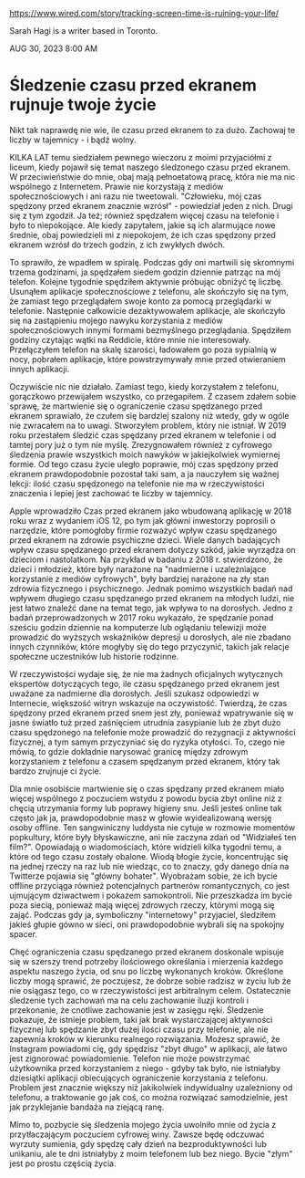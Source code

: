 https://www.wired.com/story/tracking-screen-time-is-ruining-your-life/

Sarah Hagi is a writer based in Toronto.

AUG 30, 2023 8:00 AM

# Śledzenie czasu przed ekranem rujnuje twoje życie

Nikt tak naprawdę nie wie, ile czasu przed ekranem to za dużo. Zachowaj te liczby w tajemnicy - i bądź wolny.

KILKA LAT temu siedziałem pewnego wieczoru z moimi przyjaciółmi z liceum, kiedy pojawił się temat naszego śledzonego czasu przed ekranem. W przeciwieństwie do mnie, obaj mają pełnoetatową pracę, która nie ma nic wspólnego z Internetem. Prawie nie korzystają z mediów społecznościowych i ani razu nie tweetowali. "Człowieku, mój czas spędzony przed ekranem znacznie wzrósł" - powiedział jeden z nich. Drugi się z tym zgodził. Ja też; również spędzałem więcej czasu na telefonie i było to niepokojące. Ale kiedy zapytałem, jakie są ich alarmujące nowe średnie, obaj powiedzieli mi z niepokojem, że ich czas spędzony przed ekranem wzrósł do trzech godzin, z ich zwykłych dwóch.

To sprawiło, że wpadłem w spiralę. Podczas gdy oni martwili się skromnymi trzema godzinami, ja spędzałem siedem godzin dziennie patrząc na mój telefon. Kolejne tygodnie spędziłem aktywnie próbując obniżyć tę liczbę. Usunąłem aplikacje społecznościowe z telefonu, ale skończyło się na tym, że zamiast tego przeglądałem swoje konto za pomocą przeglądarki w telefonie. Następnie całkowicie dezaktywowałem aplikacje, ale skończyło się na zastąpieniu mojego nawyku korzystania z mediów społecznościowych innymi formami bezmyślnego przeglądania. Spędziłem godziny czytając wątki na Reddicie, które mnie nie interesowały. Przełączyłem telefon na skalę szarości, ładowałem go poza sypialnią w nocy, pobrałem aplikacje, które powstrzymywały mnie przed otwieraniem innych aplikacji.

Oczywiście nic nie działało. Zamiast tego, kiedy korzystałem z telefonu, gorączkowo przewijałem wszystko, co przegapiłem. Z czasem zdałem sobie sprawę, że martwienie się o ograniczenie czasu spędzanego przed ekranem sprawiało, że czułem się bardziej szalony niż wtedy, gdy w ogóle nie zwracałem na to uwagi. Stworzyłem problem, który nie istniał. W 2019 roku przestałem śledzić czas spędzany przed ekranem w telefonie i od tamtej pory już o tym nie myślę. Zrezygnowałem również z cyfrowego śledzenia prawie wszystkich moich nawyków w jakiejkolwiek wymiernej formie. Od tego czasu życie uległo poprawie, mój czas spędzony przed ekranem prawdopodobnie pozostał taki sam, a ja nauczyłem się ważnej lekcji: ilość czasu spędzonego na telefonie nie ma w rzeczywistości znaczenia i lepiej jest zachować te liczby w tajemnicy.

Apple wprowadziło Czas przed ekranem jako wbudowaną aplikację w 2018 roku wraz z wydaniem iOS 12, po tym jak główni inwestorzy poprosili o narzędzie, które pomogłoby firmie rozważyć wpływ czasu spędzanego przed ekranem na zdrowie psychiczne dzieci. Wiele danych badających wpływ czasu spędzanego przed ekranem dotyczy szkód, jakie wyrządza on dzieciom i nastolatkom. Na przykład w badaniu z 2018 r. stwierdzono, że dzieci i młodzież, które były narażone na "nadmierne i uzależniające korzystanie z mediów cyfrowych", były bardziej narażone na zły stan zdrowia fizycznego i psychicznego. Jednak pomimo wszystkich badań nad wpływem długiego czasu spędzanego przed ekranem na młodych ludzi, nie jest łatwo znaleźć dane na temat tego, jak wpływa to na dorosłych. Jedno z badań przeprowadzonych w 2017 roku wykazało, że spędzanie ponad sześciu godzin dziennie na komputerze lub oglądaniu telewizji może prowadzić do wyższych wskaźników depresji u dorosłych, ale nie zbadano innych czynników, które mogłyby się do tego przyczynić, takich jak relacje społeczne uczestników lub historie rodzinne.

W rzeczywistości wydaje się, że nie ma żadnych oficjalnych wytycznych ekspertów dotyczących tego, ile czasu spędzanego przed ekranem jest uważane za nadmierne dla dorosłych. Jeśli szukasz odpowiedzi w Internecie, większość witryn wskazuje na oczywistość. Twierdzą, że czas spędzony przed ekranem przed snem jest zły, ponieważ wpatrywanie się w jasne światło tuż przed zaśnięciem utrudnia zasypianie lub że zbyt dużo czasu spędzonego na telefonie może prowadzić do rezygnacji z aktywności fizycznej, a tym samym przyczyniać się do ryzyka otyłości. To, czego nie mówią, to gdzie dokładnie narysować granicę między zdrowym korzystaniem z telefonu a czasem spędzanym przed ekranem, który tak bardzo zrujnuje ci życie.

Dla mnie osobiście martwienie się o czas spędzany przed ekranem miało więcej wspólnego z poczuciem wstydu z powodu bycia zbyt online niż z chęcią utrzymania formy lub poprawy higieny snu. Jeśli jesteś online tak często jak ja, prawdopodobnie masz w głowie wyidealizowaną wersję osoby offline. Ten sangwiniczny luddysta nie cytuje w rozmowie momentów popkultury, które były błyskawiczne, ani nie zaczyna zdań od "Widziałeś ten film?". Opowiadają o wiadomościach, które widzieli kilka tygodni temu, a które od tego czasu zostały obalone. Wiodą błogie życie, koncentrując się na jednej rzeczy na raz lub nie wiedząc, co to znaczy, gdy danego dnia na Twitterze pojawia się "główny bohater". Wyobrażam sobie, że ich bycie offline przyciąga również potencjalnych partnerów romantycznych, co jest ujmującym dziwactwem i pokazem samokontroli. Nie przeszkadza im bycie poza siecią, ponieważ mają więcej zdrowych rzeczy, którymi mogą się zająć. Podczas gdy ja, symboliczny "internetowy" przyjaciel, śledziłem jakieś głupie gówno w sieci, oni prawdopodobnie wybrali się na spokojny spacer.

Chęć ograniczenia czasu spędzanego przed ekranem doskonale wpisuje się w szerszy trend potrzeby ilościowego określania i mierzenia każdego aspektu naszego życia, od snu po liczbę wykonanych kroków. Określone liczby mogą sprawić, że poczujesz, że dobrze sobie radzisz w życiu lub że nie osiągasz tego, co w rzeczywistości jest arbitralnym celem. Ostatecznie śledzenie tych zachowań ma na celu zachowanie iluzji kontroli i przekonanie, że cnotliwe zachowanie jest w zasięgu ręki. Śledzenie pokazuje, że istnieje problem, taki jak brak wystarczającej aktywności fizycznej lub spędzanie zbyt dużej ilości czasu przy telefonie, ale nie zapewnia kroków w kierunku realnego rozwiązania. Możesz sprawić, że Instagram powiadomi cię, gdy spędzisz "zbyt długo" w aplikacji, ale łatwo jest zignorować powiadomienie. Telefon nie może powstrzymać użytkownika przed korzystaniem z niego - gdyby tak było, nie istniałyby dziesiątki aplikacji obiecujących ograniczenie korzystania z telefonu. Problem jest znacznie większy niż jakikolwiek indywidualny uzależniony od telefonu, a traktowanie go jak coś, co można rozwiązać samodzielnie, jest jak przyklejanie bandaża na ziejącą ranę.

Mimo to, pozbycie się śledzenia mojego życia uwolniło mnie od życia z przytłaczającym poczuciem cyfrowej winy. Zawsze będę odczuwać wyrzuty sumienia, gdy spędzę cały dzień na bezproduktywności lub unikaniu, ale te dni istniałyby z moim telefonem lub bez niego. Bycie "złym" jest po prostu częścią życia.
